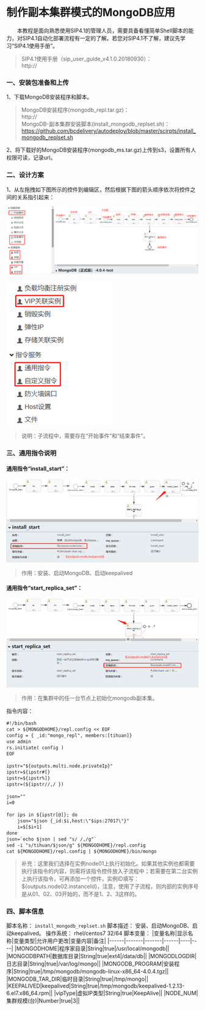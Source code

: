 # 制作副本集群模式的MongoDB应用
&emsp;&emsp;本教程是面向熟悉使用SIP4.1的管理人员，需要具备看懂简单Shell脚本的能力，对SIP4.1自动化部署流程有一定的了解。若您对SIP4.1不了解，建议先学习“SIP4.1使用手册”。  
> SIP4.1使用手册（sip_user_guide_v4.1.0.20180930）：  
> http://  

### 一、安装包准备和上传
1、下载MongoDB安装程序和脚本。  
> MongoDB安装程序(mongodb_repl.tar.gz)：  
> http://  
> MongoDB-副本集群安装脚本(install_mongodb_replset.sh)：  
> https://github.com/bcdelivery/autodeploy/blob/master/scirpts/install_mongodb_replset.sh  
 
2、将下载好的MongoDB安装程序(mongodb_ms.tar.gz)上传到s3，设置所有人权限可读，记录url。  

### 二、设计方案

1、从左拖拽如下图所示的控件到编辑区，然后根据下图的箭头顺序依次将控件之间的关系指引起来：

![](../asset/mongodb_repl/2c04f4a9f20af793d38fd8fbb6ddabea.png)

![](../asset/mongodb_repl/99edf4c586349421d552d1462465bef2.png)

> 说明：子流程中，需要存在“开始事件”和“结束事件”。

### 三、通用指令说明
#### 通用指令“install_start”：

![](../asset/mongodb_repl/053d5411b0b37a2bb794baf989979354.png)

> 作用：安装、启动MongoDB、启动keepalived

#### 通用指令“start_replica_set”：

![](../asset/mongodb_repl/fe8bc25eebbac805d6e2ddef455bf1a6.png)

> 作用：在集群中的任一台节点上初始化mongodb副本集。

指令内容：
```
#!/bin/bash
cat > ${MONGODHOME}/repl.config << EOF
config = { _id:"mongo_repl", members:[tihuan]}
use admin
rs.initiate( config )
EOF

ipstr="${outputs.multi.node.privateIp}"
ipstr=${ipstr#[}
ipstr=${ipstr%]}
ipstr=(${ipstr//,/ })

json=""
i=0

for ips in ${ipstr[@]}; do
    json="$json {_id:$i,host:\"$ips:27017\"}"
	i=$[$i+1]
done
json=`echo $json | sed "s/ /,/g"`
sed -i "s/tihuan/$json/g" ${MONGODHOME}/repl.config
cat ${MONGODHOME}/repl.config | ${MONGODHOME}/bin/mongo
```
> 补充：这里我们选择在实例node01上执行初始化。如果其他实例也都需要执行该指令的内容，则需将该指令控件放入子流程中；若需要在第二台实例上执行该指令，可再添加一个控件，实例ID填写：\${outputs.node02.instanceId}，注意，使用了子流程，则内部的实例序号是从01、02、03开始的，而不是1、2、3这样的。

### 四、脚本信息
脚本名称： ` install_mongodb_replset.sh `
脚本描述： 安装、启动MongoDB、启动keepalived。
操作系统： rhel/centos7 32/64
脚本变量：
|变量名称|显示名称|变量类型|允许用户更改|变量内容|备注|
 |------|-------|-------|------|----|----|
 |MONGODHOME|程序家目录|String|true|/usr/local/mongodb||
 |MONGODBPATH|数据库目录|String|true|ext4|/data/db||
 |MONGODLOGDIR|日志目录|String|true|/var/log/mongo||
 |MONGODB_PROGRAM|安装程序|String|true|/tmp/mongodb/mongodb-linux-x86_64-4.0.4.tgz||
 |MONGODB_TAR_DIR|临时目录|String|true|/tmp/mongo||
 |KEEPALIVED|keepalived|String|true|/tmp/mongodb/keepalived-1.2.13-6.el7.x86_64.rpm||
 |vipType|虚拟IP类型|String|true|KeepAlive||
 |NODE_NUM|集群规模(台)|Number|true|3||

